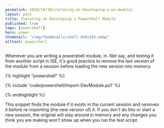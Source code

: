 ```yaml
---
permalink: 2020/10/10/iterating-on-developing-a-ps-module/
layout: post
title: Iterating on Developing a PowerShell Module
published: true
tags: [powershell]
hero: power
thumbnail: "/img/thumbnails/shell-420x255.webp"
alttext: powershell
---
```


Whenever you are writing a powershell module, in .Net say, and testing it from another script in ISE, it's good practice to remove the last version of the module from a session
before loading the new version into memory.

{% highlight "powershell" %}

{% include 'code/powershell/Import-DevModule.ps1' %}

{% endhighlight %}

This snippet finds the module if it exists in the current session and removes it before re-importing (the new version of) it. If you don't do this or start a new session, the original
will stay around in memory and any changes you think you are making won't show up when you run the test script.
